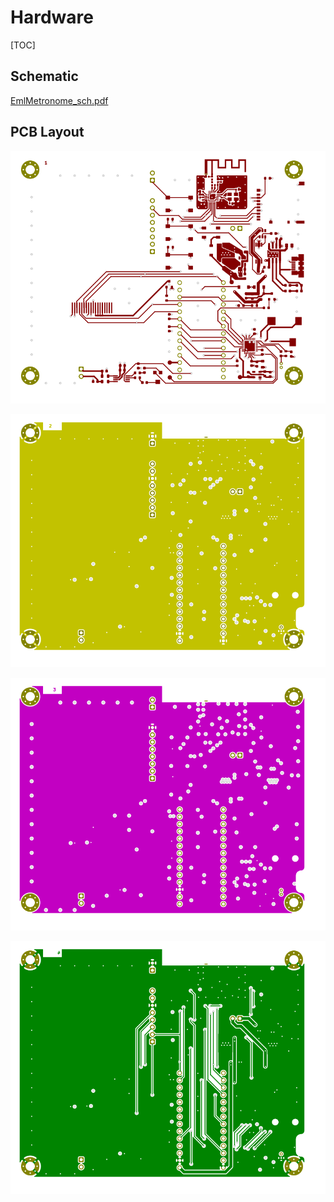 Hardware
========================

[TOC]

Schematic
------------------------

[EmlMetronome_sch.pdf](EmlMetronome_sch.pdf)

PCB Layout
------------------------
![Caption text](EmlMetronome-F_Cu.svg)

![Caption text](EmlMetronome-In1_Cu.svg)

![Caption text](EmlMetronome-In2_Cu.svg)

![Caption text](EmlMetronome-B_Cu.svg)
